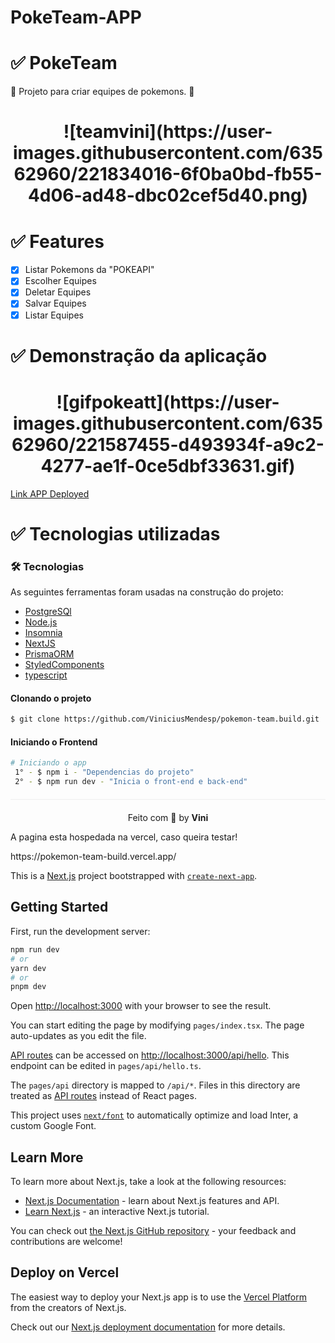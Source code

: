 # PokeTeam-APP


 # ✅ PokeTeam
 
 
   🚀 Projeto para criar equipes de pokemons. 🚀
   

<h1 align="center">
![teamvini](https://user-images.githubusercontent.com/63562960/221834016-6f0ba0bd-fb55-4d06-ad48-dbc02cef5d40.png)
</h1>


#  ✅ Features

- [x] Listar Pokemons da "POKEAPI"
- [x] Escolher Equipes
- [x] Deletar Equipes
- [x] Salvar Equipes
- [x] Listar Equipes  

# ✅ Demonstração da aplicação

<h1 align="center">
  ![gifpokeatt](https://user-images.githubusercontent.com/63562960/221587455-d493934f-a9c2-4277-ae1f-0ce5dbf33631.gif)
</h1>


<a href="https://poke-team.vercel.app/">Link APP Deployed</a>


# ✅ Tecnologias utilizadas

### 🛠 Tecnologias

As seguintes ferramentas foram usadas na construção do projeto:

- [PostgreSQl](https://www.postgresql.org/)
- [Node.js](https://nodejs.org/en/)
- [Insomnia](https://insomnia.rest/products/insomnia)
- [NextJS](https://nextjs.org/docs)
- [PrismaORM](https://www.prisma.io/)
- [StyledComponents](https://styled-components.com/)
- [typescript](https://www.typescriptlang.org/docs/)


#### Clonando o projeto
```sh
$ git clone https://github.com/ViniciusMendesp/pokemon-team.build.git
```

#### Iniciando o Frontend
```sh
# Iniciando o app
 1° - $ npm i - "Dependencias do projeto"
 2° - $ npm run dev - "Inicia o front-end e back-end"
```

<p align="center" style="margin-top: 20px; border-top: 1px solid #eee; padding-top: 20px;">Feito com 💖 by <strong> Vini </strong></p>

<p>A pagina esta hospedada na vercel, caso queira testar!</p>
https://pokemon-team-build.vercel.app/



This is a [Next.js](https://nextjs.org/) project bootstrapped with [`create-next-app`](https://github.com/vercel/next.js/tree/canary/packages/create-next-app).

## Getting Started

First, run the development server:

```bash
npm run dev
# or
yarn dev
# or
pnpm dev
```

Open [http://localhost:3000](http://localhost:3000) with your browser to see the result.

You can start editing the page by modifying `pages/index.tsx`. The page auto-updates as you edit the file.

[API routes](https://nextjs.org/docs/api-routes/introduction) can be accessed on [http://localhost:3000/api/hello](http://localhost:3000/api/hello). This endpoint can be edited in `pages/api/hello.ts`.

The `pages/api` directory is mapped to `/api/*`. Files in this directory are treated as [API routes](https://nextjs.org/docs/api-routes/introduction) instead of React pages.

This project uses [`next/font`](https://nextjs.org/docs/basic-features/font-optimization) to automatically optimize and load Inter, a custom Google Font.

## Learn More

To learn more about Next.js, take a look at the following resources:

- [Next.js Documentation](https://nextjs.org/docs) - learn about Next.js features and API.
- [Learn Next.js](https://nextjs.org/learn) - an interactive Next.js tutorial.

You can check out [the Next.js GitHub repository](https://github.com/vercel/next.js/) - your feedback and contributions are welcome!

## Deploy on Vercel

The easiest way to deploy your Next.js app is to use the [Vercel Platform](https://vercel.com/new?utm_medium=default-template&filter=next.js&utm_source=create-next-app&utm_campaign=create-next-app-readme) from the creators of Next.js.

Check out our [Next.js deployment documentation](https://nextjs.org/docs/deployment) for more details.
